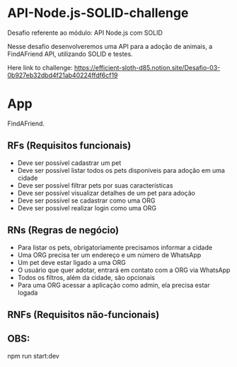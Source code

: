 # API-Node.js-SOLID-challenge
Desafio referente ao módulo: API Node.js com SOLID

Nesse desafio desenvolveremos uma API para a adoção de animais, a FindAFriend API, utilizando SOLID e testes.

Here link to challenge:
https://efficient-sloth-d85.notion.site/Desafio-03-0b927eb32dbd4f21ab40224ffdf6cf19

# App

FindAFriend.

## RFs (Requisitos funcionais)

- Deve ser possível cadastrar um pet
- Deve ser possível listar todos os pets disponíveis para adoção em uma cidade
- Deve ser possível filtrar pets por suas características
- Deve ser possível visualizar detalhes de um pet para adoção
- Deve ser possível se cadastrar como uma ORG
- Deve ser possível realizar login como uma ORG

## RNs (Regras de negócio)

- Para listar os pets, obrigatoriamente precisamos informar a cidade
- Uma ORG precisa ter um endereço e um número de WhatsApp
- Um pet deve estar ligado a uma ORG
- O usuário que quer adotar, entrará em contato com a ORG via WhatsApp
- Todos os filtros, além da cidade, são opcionais
- Para uma ORG acessar a aplicação como admin, ela precisa estar logada

## RNFs (Requisitos não-funcionais)


## OBS:

npm run start:dev


